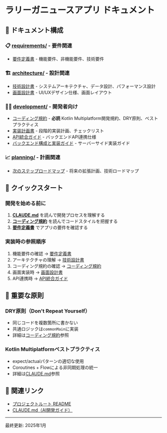 # ラリーガニュースアプリ ドキュメント

## 📁 ドキュメント構成

### 📋 [requirements/](./requirements/) - 要件関連
- [要件定義書](./requirements/要件定義書.md) - 機能要件、非機能要件、技術要件

### 🏗️ [architecture/](./architecture/) - 設計関連
- [技術設計書](./architecture/技術設計書.md) - システムアーキテクチャ、データ設計、パフォーマンス設計
- [画面設計書](./architecture/画面設計書.md) - UI/UXデザイン仕様、画面レイアウト

### 👨‍💻 [development/](./development/) - 開発者向け
- [コーディング規約](./development/コーディング規約.md) - **必読** Kotlin Multiplatform開発規約、DRY原則、ベストプラクティス
- [実装計画書](./development/実装計画書.md) - 段階的実装計画、チェックリスト
- [API統合ガイド](./development/API統合ガイド.md) - バックエンドAPI連携仕様
- [バックエンド構成と実装ガイド](./development/バックエンド構成と実装ガイド.md) - サーバーサイド実装ガイド

### 📈 [planning/](./planning/) - 計画関連
- [次のステップロードマップ](./planning/次のステップロードマップ.md) - 将来の拡張計画、技術ロードマップ

## 🚀 クイックスタート

### 開発を始める前に
1. **[CLAUDE.md](/CLAUDE.md)** を読んで開発プロセスを理解する
2. **[コーディング規約](./development/コーディング規約.md)** を読んでコードスタイルを把握する
3. **[要件定義書](./requirements/要件定義書.md)** でアプリの要件を確認する

### 実装時の参照順序
1. 機能要件の確認 → [要件定義書](./requirements/要件定義書.md)
2. アーキテクチャの理解 → [技術設計書](./architecture/技術設計書.md)
3. コーディング規約の確認 → [コーディング規約](./development/コーディング規約.md)
4. 画面実装時 → [画面設計書](./architecture/画面設計書.md)
5. API連携時 → [API統合ガイド](./development/API統合ガイド.md)

## 📝 重要な原則

### DRY原則（Don't Repeat Yourself）
- 同じコードを複数箇所に書かない
- 共通ロジックは`commonMain`に実装
- 詳細は[コーディング規約](./development/コーディング規約.md#基本原則)参照

### Kotlin Multiplatformベストプラクティス
- expect/actualパターンの適切な使用
- Coroutines + Flowによる非同期処理の統一
- 詳細は[CLAUDE.md](/CLAUDE.md#kotlin-multiplatformベストプラクティス)参照

## 🔗 関連リンク
- [プロジェクトルート README](/README.md)
- [CLAUDE.md（AI開発ガイド）](/CLAUDE.md)

---
最終更新: 2025年1月